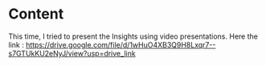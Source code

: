 # Content
This time, I tried to present the Insights using video presentations. Here the link :
https://drive.google.com/file/d/1wHuO4XB3Q9H8Lxqr7--s7GTUkKU2eNyJ/view?usp=drive_link
